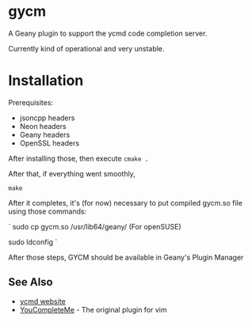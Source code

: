 gycm
====

A Geany plugin to support the ycmd code completion server.

Currently kind of operational and very unstable.

Installation
============
Prerequisites:
- jsoncpp headers
- Neon headers
- Geany headers
- OpenSSL headers

After installing those, then execute
`cmake .`

After that, if everything went smoothly,

`make`

After it completes, it's (for now) necessary to put compiled gycm.so file using those commands:

`
sudo cp gycm.so /usr/lib64/geany/ (For openSUSE)

sudo ldconfig
`

After those steps, GYCM should be available in Geany's Plugin Manager

See Also
--------

- [ycmd website](https://github.com/Valloric/ycmd)
- [YouCompleteMe](https://github.com/Valloric/YouCompleteMe) - The original plugin for vim
